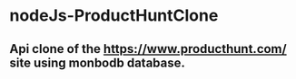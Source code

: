 # nodeJs-ProductHuntClone
## Api clone of the https://www.producthunt.com/ site using monbodb database.
